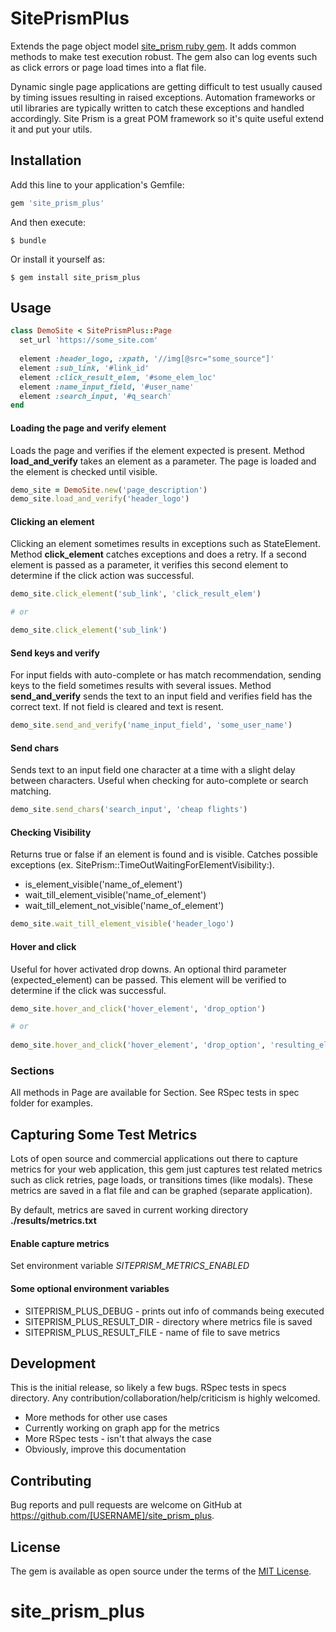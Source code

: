 # SitePrismPlus

Extends the page object model [site_prism ruby gem](https://github.com/natritmeyer/site_prism). It adds common methods to make test execution robust. The gem also can log events such as click errors or page load times into a flat file.

Dynamic single page applications are getting difficult to test usually caused by timing issues resulting in raised 
exceptions. Automation frameworks or util libraries are typically written to catch these exceptions and handled accordingly. Site Prism 
is a great POM framework so it's quite useful extend it and put your utils.

## Installation

Add this line to your application's Gemfile:

```ruby
gem 'site_prism_plus'
```

And then execute:

    $ bundle

Or install it yourself as:

    $ gem install site_prism_plus

## Usage

```ruby
class DemoSite < SitePrismPlus::Page
  set_url 'https://some_site.com'
  
  element :header_logo, :xpath, '//img[@src="some_source"]'
  element :sub_link, '#link_id'
  element :click_result_elem, '#some_elem_loc'
  element :name_input_field, '#user_name'
  element :search_input, '#q_search'
end
```

#### Loading the page and verify element
Loads the page and verifies if the element expected is present. Method __load_and_verify__ takes an element 
as a parameter. The page is loaded and the element is checked until visible.
```ruby
demo_site = DemoSite.new('page_description')
demo_site.load_and_verify('header_logo')
```

#### Clicking an element
Clicking an element sometimes results in exceptions such as StateElement. Method __click_element__ catches 
exceptions and does a retry. If a second element is passed as a parameter, it verifies this second element 
to determine if the click action was successful.
```ruby
demo_site.click_element('sub_link', 'click_result_elem')

# or 

demo_site.click_element('sub_link')
```

#### Send keys and verify
For input fields with auto-complete or has match recommendation, sending keys to the field sometimes results with several 
issues. Method __send_and_verify__ sends the text to an input field and verifies field has the correct text. If not
field is cleared and text is resent.
```ruby
demo_site.send_and_verify('name_input_field', 'some_user_name')
```

#### Send chars
Sends text to an input field one character at a time with a slight delay between characters. Useful when checking for 
auto-complete or search matching. 
```ruby
demo_site.send_chars('search_input', 'cheap flights')
```

#### Checking Visibility
Returns true or false if an element is found and is visible. Catches possible exceptions 
(ex. SitePrism::TimeOutWaitingForElementVisibility:).
* is_element_visible('name_of_element')
* wait_till_element_visible('name_of_element')
* wait_till_element_not_visible('name_of_element')
```ruby
demo_site.wait_till_element_visible('header_logo')
```

#### Hover and click
Useful for hover activated drop downs. An optional third parameter (expected_element) can be passed. This element will
be verified to determine if the click was successful.
```ruby
demo_site.hover_and_click('hover_element', 'drop_option')

# or
 
demo_site.hover_and_click('hover_element', 'drop_option', 'resulting_element')
```

### Sections
All methods in Page are available for Section. See RSpec tests in spec folder for examples.

## Capturing Some Test Metrics
Lots of open source and commercial applications out there to capture metrics for your web application, this gem 
just captures test related metrics such as click retries, page loads, or transitions times (like modals). These metrics are 
saved in a flat file and can be graphed (separate application).

By default, metrics are saved in current working directory __./results/metrics.txt__



#### Enable capture metrics
Set environment variable *_SITEPRISM_METRICS_ENABLED_*

#### Some optional environment variables
* SITEPRISM_PLUS_DEBUG - prints out info of commands being executed
* SITEPRISM_PLUS_RESULT_DIR - directory where metrics file is saved
* SITEPRISM_PLUS_RESULT_FILE - name of file to save metrics

## Development
This is the initial release, so likely a few bugs. RSpec tests in specs directory. Any contribution/collaboration/help/criticism
is highly welcomed.
* More methods for other use cases
* Currently working on graph app for the metrics 
* More RSpec tests - isn't that always the case
* Obviously, improve this documentation
## Contributing

Bug reports and pull requests are welcome on GitHub at https://github.com/[USERNAME]/site_prism_plus.

## License

The gem is available as open source under the terms of the [MIT License](https://opensource.org/licenses/MIT).
# site_prism_plus
